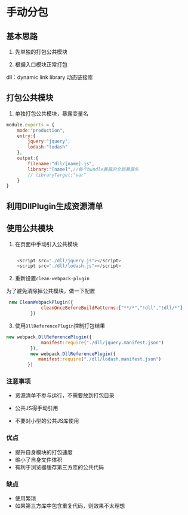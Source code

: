 # 手动分包

## 基本思路

1. 先单独的打包公共模块

2. 根据入口模块正常打包 

dll：dynamic link library 动态链接库


## 打包公共模块

1. 单独打包公共模块，暴露变量名

```js
module.exports = {
    mode:"production",
    entry:{
        jquery:"jquery",
        lodash:"lodash"
    },
    output:{
        filename:"dll/[name].js",
        library:"[name]",//每个bundle暴露的全局暴露名
        // libraryTarget:"var"
    }
}
```

## 利用DllPlugin生成资源清单





## 使用公共模块

1. 在页面中手动引入公共模块

```js

    <script src="./dll/jquery.js"></script>
    <script src="./dll/lodash.js"></script>
```


2. 重新设置```clean-webpack-plugin```

为了避免清除掉公共模块，做一下配置

```js
 new CleanWebpackPlugin({
             cleanOnceBeforeBuildPatterns:["**/*","!dll","!dll/*"]
         })

```



3. 使用```DllReferencePlugin```控制打包结果

```js
new webpack.DllReferencePlugin({
             manifest:require("./dll/jquery.manifest.json")
         }),
         new webpack.DllReferencePlugin({
            manifest:require("./dll/lodash.manifest.json")
        })

```


### 注意事项

- 资源清单不参与运行，不需要放到打包目录

- 公共JS得手动引用

- 不要对小型的公共JS库使用


### 优点

- 提升自身模块的打包速度
- 缩小了自身文件体积
- 有利于浏览器缓存第三方库的公共代码

### 缺点

- 使用繁琐
- 如果第三方库中包含重复代码，则效果不太理想